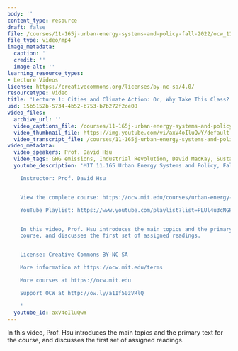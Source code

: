```yaml
---
body: ''
content_type: resource
draft: false
file: /courses/11-165j-urban-energy-systems-and-policy-fall-2022/ocw_11165_lecture01_2202sep07_360p_16_9.mp4
file_type: video/mp4
image_metadata:
  caption: ''
  credit: ''
  image-alt: ''
learning_resource_types:
- Lecture Videos
license: https://creativecommons.org/licenses/by-nc-sa/4.0/
resourcetype: Video
title: 'Lecture 1: Cities and Climate Action: Or, Why Take This Class?'
uid: 15b5152b-5734-4b52-b753-b7b272f2ce08
video_files:
  archive_url: ''
  video_captions_file: /courses/11-165j-urban-energy-systems-and-policy-fall-2022/1yHUnqYtd2dW1OMLvxk6K1raiuiewGISO_transcript.webvtt
  video_thumbnail_file: https://img.youtube.com/vi/axV4oIluQwY/default.jpg
  video_transcript_file: /courses/11-165j-urban-energy-systems-and-policy-fall-2022/1yHUnqYtd2dW1OMLvxk6K1raiuiewGISO_transcript.pdf
video_metadata:
  video_speakers: Prof. David Hsu
  video_tags: GHG emissions, Industrial Revolution, David MacKay, Sustainable Energy
  youtube_description: 'MIT 11.165 Urban Energy Systems and Policy, Fall 2022

    Instructor: Prof. David Hsu


    View the complete course: https://ocw.mit.edu/courses/urban-energy-systems-and-policy-fall-2022/

    YouTube Playlist: https://www.youtube.com/playlist?list=PLUl4u3cNGP63SEOB1q95TFs0hwyf1d7BG


    In this video, Prof. Hsu introduces the main topics and the primary text for the
    course, and discusses the first set of assigned readings.


    License: Creative Commons BY-NC-SA

    More information at https://ocw.mit.edu/terms

    More courses at https://ocw.mit.edu

    Support OCW at http://ow.ly/a1If50zVRlQ

    '
  youtube_id: axV4oIluQwY
---
```

In this video, Prof. Hsu introduces the main topics and the primary text for the course, and discusses the first set of assigned readings.